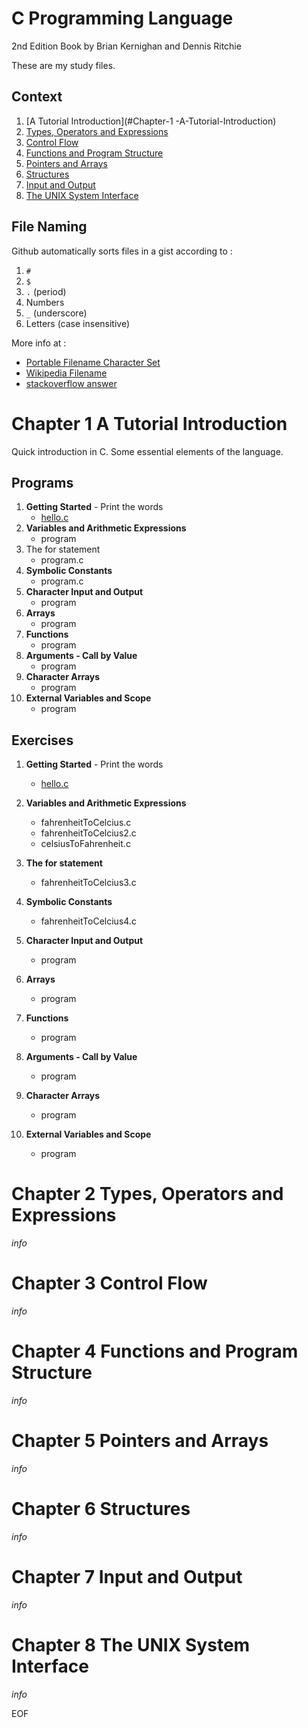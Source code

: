 # C Programming Language

2nd Edition Book by Brian Kernighan and Dennis Ritchie

These are my study files.



## Context

1. [A Tutorial Introduction](#Chapter-1 -A-Tutorial-Introduction)
2. [Types, Operators and Expressions](#Chapter-2-Types,-Operators-and-Expressions)
3. [Control Flow](#Chapter-3-Control-Flow)
4. [Functions and Program Structure](#Chapter-4-Functions-and-Program-Structure)
4. [Pointers and Arrays](#Chapter-5-Pointers-and-Arrays)
4. [Structures](#Chapter-6-Structures)
4. [Input and Output](#Chapter-7-Input-and-Output)
4. [The UNIX System Interface](#Chapter-8-The-UNIX-System-Interface)



## File Naming

Github automatically sorts files in a gist according to :

1. `#`
2. `$`
3. `.` (period)
4. Numbers
5. `_` (underscore)
6. Letters (case insensitive)



More info at :

- [Portable Filename Character Set](https://pubs.opengroup.org/onlinepubs/9699919799/basedefs/V1_chap03.html#tag_03_282)
- [Wikipedia Filename](https://en.wikipedia.org/wiki/Filename)
- [stackoverflow answer](https://stackoverflow.com/questions/17665267/how-do-you-control-the-order-in-which-files-appear-in-a-github-gist/61832468#61832468)



# Chapter 1 A Tutorial Introduction

Quick introduction in C. Some essential elements of the language.



## Programs

1. **Getting Started** - Print the words
   * [hello.c](https://github.com/baus5/C-Programming-Language/blob/main/hello.c)
2. **Variables and Arithmetic Expressions**
   * program
3. The for statement
   * program.c
4. **Symbolic Constants**
   * program.c
5. **Character Input and Output**
   * program
5. **Arrays**
   - program
7. **Functions**
   - program
8. **Arguments - Call by Value**
   - program
9. **Character Arrays**
   - program
10. **External Variables and Scope**
       - program



## Exercises

1. **Getting Started** - Print the words
   * [hello.c](https://github.com/baus5/C-Programming-Language/blob/main/hello.c)
2. **Variables and Arithmetic Expressions**
   * fahrenheitToCelcius.c
   * fahrenheitToCelcius2.c
   * celsiusToFahrenheit.c
3. **The for statement**
   * fahrenheitToCelcius3.c
4. **Symbolic Constants**
   * fahrenheitToCelcius4.c
5. **Character Input and Output**
   * program
6. **Arrays**
   - program

7. **Functions**
   - program

8. **Arguments - Call by Value**
   - program

9. **Character Arrays**
   - program

10. **External Variables and Scope**
       - program




# Chapter 2 Types, Operators and Expressions

*info*



# Chapter 3 Control Flow

*info*



# Chapter 4 Functions and Program Structure

*info*



# Chapter 5 Pointers and Arrays

*info*



# Chapter 6 Structures

*info*



# Chapter 7 Input and Output

*info*



# Chapter 8 The UNIX System Interface

*info*



EOF
